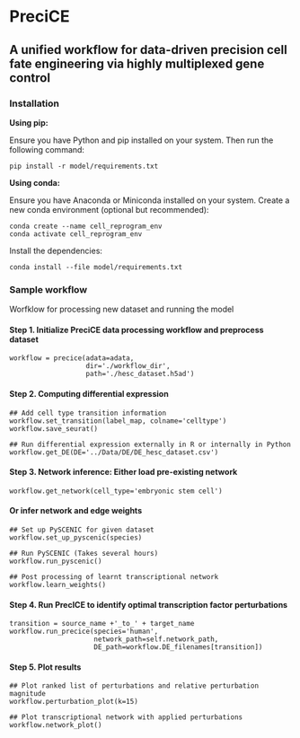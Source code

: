 # PreciCE

## A unified workflow for data-driven precision cell fate engineering via highly multiplexed gene control


### Installation

**Using pip:**

Ensure you have Python and pip installed on your system. Then run the following command:

```pip install -r model/requirements.txt```

**Using conda:**

Ensure you have Anaconda or Miniconda installed on your system. Create a new conda environment (optional but recommended):

```
conda create --name cell_reprogram_env
conda activate cell_reprogram_env
```

Install the dependencies:
```
conda install --file model/requirements.txt
```





### Sample workflow


Worfklow for processing new dataset and running the model

#### Step 1. Initialize PreciCE data processing workflow and preprocess dataset
```
workflow = precice(adata=adata,
                   dir='./workflow_dir', 
                   path='./hesc_dataset.h5ad')
```

#### Step 2. Computing differential expression
```
## Add cell type transition information
workflow.set_transition(label_map, colname='celltype')
workflow.save_seurat()

## Run differential expression externally in R or internally in Python
workflow.get_DE(DE='../Data/DE/DE_hesc_dataset.csv')
```

#### Step 3. Network inference: Either load pre-existing network
```
workflow.get_network(cell_type='embryonic stem cell')
```

#### Or infer network and edge weights
```
## Set up PySCENIC for given dataset
workflow.set_up_pyscenic(species)

## Run PySCENIC (Takes several hours)
workflow.run_pyscenic()

## Post processing of learnt transcriptional network
workflow.learn_weights()
```

#### Step 4. Run PrecICE to identify optimal transcription factor perturbations
```
transition = source_name +'_to_' + target_name
workflow.run_precice(species='human',
                     network_path=self.network_path,
                     DE_path=workflow.DE_filenames[transition])
```

#### Step 5. Plot results
```
## Plot ranked list of perturbations and relative perturbation magnitude
workflow.perturbation_plot(k=15)

## Plot transcriptional network with applied perturbations
workflow.network_plot()
```

